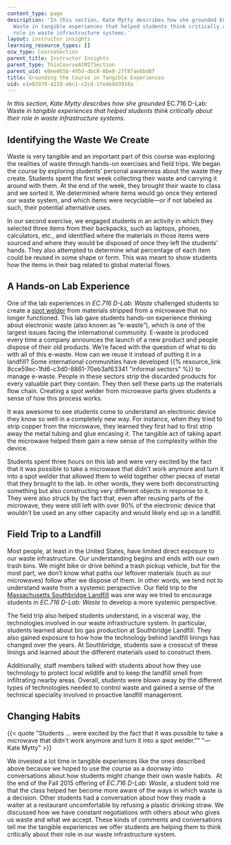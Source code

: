 ```yaml
---
content_type: page
description: 'In this section, Kate Mytty describes how she grounded EC.716 D-Lab:
  Waste in tangible experiences that helped students think critically about their
  role in waste infrastructure systems.'
layout: instructor_insights
learning_resource_types: []
ocw_type: CourseSection
parent_title: Instructor Insights
parent_type: ThisCourseAtMITSection
parent_uid: e8ee465b-495d-dbc8-8be8-27f87ae6bd8f
title: Grounding the Course in Tangible Experiences
uid: e1e02978-4210-a6c1-c2cd-1fede9d3918a
---
```


_In this section, Kate Mytty describes how she grounded_ EC.716 D-Lab: Waste _in tangible experiences that helped students think critically about their role in waste infrastructure systems._

Identifying the Waste We Create
-------------------------------

Waste is very tangible and an important part of this course was exploring the realities of waste through hands-on exercises and field trips. We began the course by exploring students’ personal awareness about the waste they create. Students spent the first week collecting their waste and carrying it around with them. At the end of the week, they brought their waste to class and we sorted it. We determined where items would go once they entered our waste system, and which items were recyclable—or if not labeled as such, their potential alternative uses.

In our second exercise, we engaged students in an activity in which they selected three items from their backpacks, such as laptops, phones, calculators, etc., and identified where the materials in those items were sourced and where they would be disposed of once they left the students’ hands. They also attempted to determine what percentage of each item could be reused in some shape or form. This was meant to show students how the items in their bag related to global material flows.

A Hands-on Lab Experience
-------------------------

One of the lab experiences in _EC.716 D-Lab: Waste_ challenged students to create a [spot welder](https://en.wikipedia.org/wiki/Spot_welding) from materials stripped from a microwave that no longer functioned. This lab gave students hands-on experience thinking about electronic waste (also known as “e-waste”), which is one of the largest issues facing the international community. E-waste is produced every time a company announces the launch of a new product and people dispose of their old products. We’re faced with the question of what to do with all of this e-waste. How can we reuse it instead of putting it in a landfill? Some international communities have developed {{% resource_link 8cce59ec-1fd6-c3d0-8861-70eb3af63341 "informal sectors" %}} to manage e-waste. People in these sectors strip the discarded products for every valuable part they contain. They then sell these parts up the materials flow chain. Creating a spot welder from microwave parts gives students a sense of how this process works.

It was awesome to see students come to understand an electronic device they know so well in a completely new way. For instance, when they tried to strip copper from the microwave, they learned they first had to first strip away the metal tubing and glue encasing it. The tangible act of taking apart the microwave helped them gain a new sense of the complexity within the device.

Students spent three hours on this lab and were very excited by the fact that it was possible to take a microwave that didn't work anymore and turn it into a spot welder that allowed them to weld together other pieces of metal that they brought to the lab. In other words, they were both deconstructing something but also constructing very different objects in response to it. They were also struck by the fact that, even after reusing parts of the microwave, they were still left with over 90% of the electronic device that wouldn’t be used an any other capacity and would likely end up in a landfill.

Field Trip to a Landfill
------------------------

Most people, at least in the United States, have limited direct exposure to our waste infrastructure. Our understanding begins and ends with our own trash bins. We might bike or drive behind a trash pickup vehicle, but for the most part, we don’t know what paths our leftover materials (such as our microwaves) follow after we dispose of them. In other words, we tend not to understand waste from a systemic perspective. Our field trip to the [Massachusetts Southbridge Landfill](https://wastebits.com/locator/location/southbridge-landfill) was one way we tried to encourage students in _EC.716 D-Lab: Waste_ to develop a more systemic perspective.

The field trip also helped students understand, in a visceral way, the technologies involved in our waste infrastructure system. In particular, students learned about bio gas production at Southbridge Landfill. They also gained exposure to how how the technology behind landfill linings has changed over the years. At Southbridge, students saw a crosscut of these linings and learned about the different materials used to construct them.

Additionally, staff members talked with students about how they use technology to protect local wildlife and to keep the landfill smell from infiltrating nearby areas. Overall, students were blown away by the different types of technologies needed to control waste and gained a sense of the technical speciality involved in proactive landfill management.

Changing Habits
---------------

{{< quote "Students ... were excited by the fact that it was possible to take a microwave that didn't work anymore and turn it into a spot welder.&quot;" "— Kate Mytty" >}}

We invested a lot time in tangible experiences like the ones described above because we hoped to use the course as a doorway into conversations about how students might change their own waste habits.  At the end of the Fall 2015 offering of _EC.716 D-Lab: Waste_, a student told me that the class helped her become more aware of the ways in which waste is a decision. Other students had a conversation about how they made a waiter at a restaurant uncomfortable by refusing a plastic drinking straw. We discussed how we have constant negotiations with others about who gives us waste and what we accept. These kinds of comments and conversations tell me the tangible experiences we offer students are helping them to think critically about their role in our waste infrastructure system.